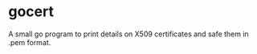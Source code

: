 gocert
======

A small go program to print details on X509 certificates and safe them in .pem format.